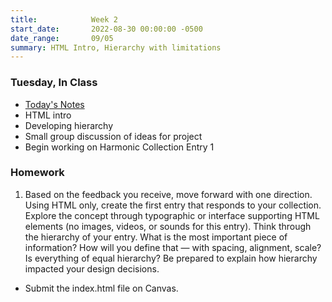 ```yaml
---
title:            Week 2
start_date:       2022-08-30 00:00:00 -0500
date_range:       09/05
summary: HTML Intro, Hierarchy with limitations
---
```


### Tuesday, In Class

- [Today's Notes](https://paper.dropbox.com/doc/Core-1-Interaction-Week-2-Notes-Getting-Started-Local-Programming-HTML--B_Rx6MiaANkuKDJK~X2GQVHKAQ-PkwGQVRI1A2WoUAwAphX9)
- HTML intro
- Developing hierarchy
- Small group discussion of ideas for project
- Begin working on Harmonic Collection Entry 1



### Homework
1. Based on the feedback you receive, move forward with one direction. Using HTML only, create the first entry that responds to your collection. Explore the concept through typographic or interface supporting HTML elements (no images, videos, or sounds for this entry). Think through the hierarchy of your entry. What is the most important piece of information? How will you define that — with spacing, alignment, scale? Is everything of equal hierarchy? Be prepared to explain how hierarchy impacted your design decisions.
- Submit the index.html file on Canvas.


